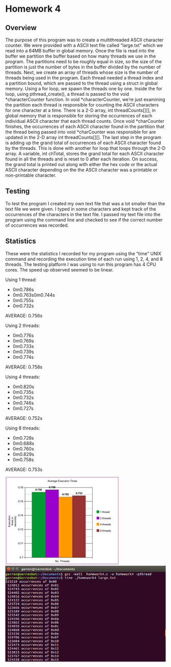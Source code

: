 # Homework 4

## Overview 
The purpose of this program was to create a multithreaded ASCII character counter. We were provided
with a ASCII text file called “large.txt” which we read into a 64MB buffer in global memory. Once the file
is read into the buffer we partition the buffer based on how many threads we use in the program. The
partitions need to be roughly equal in size, so the size of the partition is just the number of bytes in the
buffer divided by the number of threads. Next, we create an array of threads whose size is the number
of threads being used in the program. Each thread needed a thread index and a partition bound, which
are passed to the thread using a struct in global memory. Using a for loop, we spawn the threads one by
one. Inside the for loop, using pthread_create(), a thread is passed to the void *characterCounter
function. In void *characterCounter, we’re just examining the partition each thread is responsible for
counting the ASCII characters for one character at a time. There is a 2-D array, int threadCounts[][], in
global memory that is responsible for storing the occurrences of each individual ASCII character that
each thread counts. Once void *charCounter finishes, the occurrences of each ASCII character found in
the partition that the thread being passed into void *charCounter was responsible for are updated in the
2-D array int threadCounts[][]. The last step in the program is adding up the grand total of occurrences
of each ASCII character found by the threads. This is done with another for loop that loops through the
2-D array. A variable, int chTotal, stores the grand total for each ASCII character found in all the threads
and is reset to 0 after each iteration. On success, the grand total is printed out along with either the hex
code or the actual ASCII character depending on the the ASCII character was a printable or non-printable
character.

## Testing 
To test the program I created my own text file that was a lot smaller than the text file we were given. I
typed in some characters and kept track of the occurrences of the characters in the text file. I passed my
text file into the program using the command line and checked to see if the correct number of
occurrences was recorded.

## Statistics 
These were the statistics I recorded for my program using the “time” UNIX command and recording the
execution time of each run using 1, 2, 4, and 8 threads. The testing platform I was using to run this
program has 4 CPU cores. The speed up observed seemed to be linear.

Using 1 thread:
- 0m0.786s
- 0m0.763s0m0.744s
- 0m0.755s
- 0m0.732s

AVERAGE: 0.756s

Using 2 threads:
- 0m0.776s
- 0m0.769s
- 0m0.733s
- 0m0.739s
- 0m0.774s

AVERAGE: 0.758s

Using 4 threads:
- 0m0.820s
- 0m0.735s
- 0m0.732s
- 0m0.746s
- 0m0.727s

AVERAGE: 0.752s

Using 8 threads:
- 0m0.728s
- 0m0.688s
- 0m0.760s
- 0m0.829s
- 0m0.758s

AVERAGE: 0.753s

![](./graph.png)
![](./homework4.png)